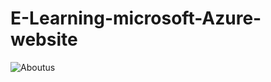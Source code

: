 # E-Learning-microsoft-Azure-website
![Aboutus](https://user-images.githubusercontent.com/86967048/145757809-5415e338-0912-4b69-98cc-19a8bb866655.jpg)
